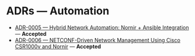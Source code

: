 # ADRs — Automation

- [ADR-0005 — Hybrid Network Automation: Nornir + Ansible Integration](../ADR-0005-Nornir-Ansible-Hybrid.md) — **Accepted**
- [ADR-0006 — NETCONF-Driven Network Management Using Cisco CSR1000v and Nornir](../ADR-0006-NETCONF-Nornir-CSR1000v.md) — **Accepted**

